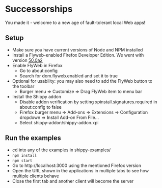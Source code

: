 # Successorships

You made it - welcome to a new age of fault-tolerant local Web apps!

## Setup

* Make sure you have current versions of Node and NPM installed
* Install a Flyweb-enabled Firefox Developer Edition. We went with version [50.0a2](https://download-origin.cdn.mozilla.net/pub/firefox/nightly/2016/08/2016-08-28-00-40-09-mozilla-aurora/firefox-50.0a2.en-US.mac.dmg
)
* Enable FlyWeb in Firefox
  * Go to about:config
  * Search for dom.flyweb.enabled and set it to true
* Optional for usability: you may also need to add the FlyWeb button to the toolbar
  * Burger menu => Customize => Drag FlyWeb item to menu bar
* Install the Shippy addon
  * Disable addon verification by setting xpinstall.signatures.required in about:config to false
  * Firefox burger menu => Add-ons => Extensions => Configuration dropdown => Install Add-on From File...
  * Select shippy-addon/shippy-addon.xpi

## Run the examples

* cd into any of the examples in shippy-examples/
* `npm install`
* `npm start`
* Go to http://localhost:3000 using the mentioned Firefox version
* Open the URL shown in the applications in multiple tabs to see how multiple clients behave
* Close the first tab and another client will become the server
